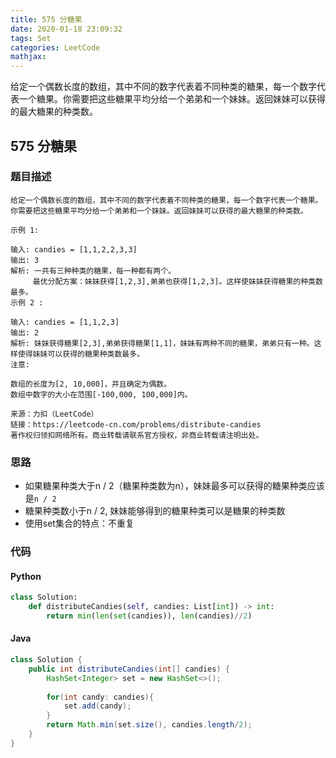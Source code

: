 ```yaml
---
title: 575 分糖果
date: 2020-01-18 23:09:32
tags: Set
categories: LeetCode
mathjax:
---
```


​		给定一个偶数长度的数组，其中不同的数字代表着不同种类的糖果，每一个数字代表一个糖果。你需要把这些糖果平均分给一个弟弟和一个妹妹。返回妹妹可以获得的最大糖果的种类数。

<!-- more -->

## 575 分糖果

### 题目描述

```
给定一个偶数长度的数组，其中不同的数字代表着不同种类的糖果，每一个数字代表一个糖果。你需要把这些糖果平均分给一个弟弟和一个妹妹。返回妹妹可以获得的最大糖果的种类数。

示例 1:

输入: candies = [1,1,2,2,3,3]
输出: 3
解析: 一共有三种种类的糖果，每一种都有两个。
     最优分配方案：妹妹获得[1,2,3],弟弟也获得[1,2,3]。这样使妹妹获得糖果的种类数最多。
示例 2 :

输入: candies = [1,1,2,3]
输出: 2
解析: 妹妹获得糖果[2,3],弟弟获得糖果[1,1]，妹妹有两种不同的糖果，弟弟只有一种。这样使得妹妹可以获得的糖果种类数最多。
注意:

数组的长度为[2, 10,000]，并且确定为偶数。
数组中数字的大小在范围[-100,000, 100,000]内。

来源：力扣（LeetCode）
链接：https://leetcode-cn.com/problems/distribute-candies
著作权归领扣网络所有。商业转载请联系官方授权，非商业转载请注明出处。
```

### 思路

- 如果糖果种类大于n / 2（糖果种类数为n），妹妹最多可以获得的糖果种类应该是`n / 2`
- 糖果种类数小于n / 2, 妹妹能够得到的糖果种类可以是糖果的种类数
- 使用set集合的特点：不重复

### 代码

#### Python

```python
class Solution:
    def distributeCandies(self, candies: List[int]) -> int:
        return min(len(set(candies)), len(candies)//2)
```

#### Java

```java
class Solution {
    public int distributeCandies(int[] candies) {
        HashSet<Integer> set = new HashSet<>();
        
        for(int candy: candies){
            set.add(candy);
        }
        return Math.min(set.size(), candies.length/2);
    }
}
```





